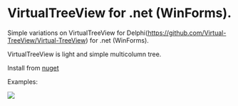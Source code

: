 # VirtualTreeView for .net (WinForms).

Simple variations on VirtualTreeView for Delphi(https://github.com/Virtual-TreeView/Virtual-TreeView) for .net (WinForms).

VirtualTreeView is light and simple multicolumn tree.

Install from [nuget](https://www.nuget.org/packages/VirtualTreeViewWinForms)


Examples:

![](/images/example3.jpg)


